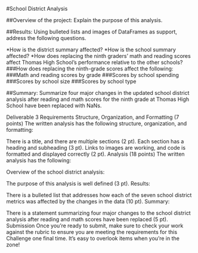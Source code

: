 #School District Analysis

##Overview of the project: Explain the purpose of this analysis.

##Results: Using bulleted lists and images of DataFrames as support, address the following questions.

*How is the district summary affected?
*How is the school summary affected?
*How does replacing the ninth graders’ math and reading scores affect Thomas High School’s performance relative to the other schools?
###How does replacing the ninth-grade scores affect the following:
###Math and reading scores by grade
###Scores by school spending
###Scores by school size
###Scores by school type


##Summary: Summarize four major changes in the updated school district analysis after reading and math scores for the ninth grade at Thomas High School have been replaced with NaNs.

Deliverable 3 Requirements
Structure, Organization, and Formatting (7 points)
The written analysis has the following structure, organization, and formatting:

There is a title, and there are multiple sections (2 pt).
Each section has a heading and subheading (3 pt).
Links to images are working, and code is formatted and displayed correctly (2 pt).
Analysis (18 points)
The written analysis has the following:

Overview of the school district analysis:

The purpose of this analysis is well defined (3 pt).
Results:

There is a bulleted list that addresses how each of the seven school district metrics was affected by the changes in the data (10 pt).
Summary:

There is a statement summarizing four major changes to the school district analysis after reading and math scores have been replaced (5 pt).
Submission
Once you’re ready to submit, make sure to check your work against the rubric to ensure you are meeting the requirements for this Challenge one final time. It’s easy to overlook items when you’re in the zone!
